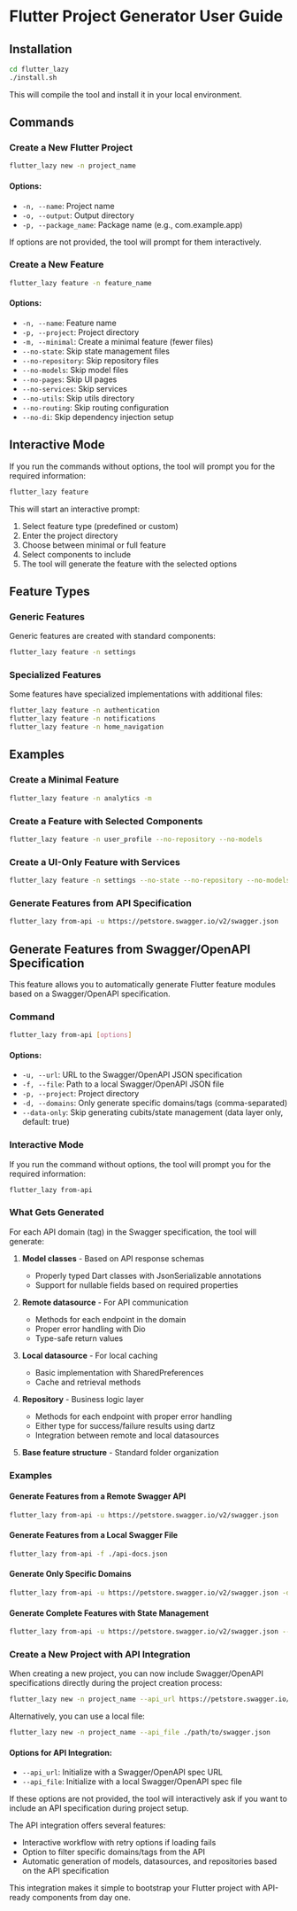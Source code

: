 # Flutter Project Generator User Guide

## Installation

```bash
cd flutter_lazy
./install.sh
```

This will compile the tool and install it in your local environment.

## Commands

### Create a New Flutter Project

```bash
flutter_lazy new -n project_name
```

#### Options:
- `-n, --name`: Project name
- `-o, --output`: Output directory
- `-p, --package_name`: Package name (e.g., com.example.app)

If options are not provided, the tool will prompt for them interactively.

### Create a New Feature

```bash
flutter_lazy feature -n feature_name
```

#### Options:
- `-n, --name`: Feature name
- `-p, --project`: Project directory
- `-m, --minimal`: Create a minimal feature (fewer files)
- `--no-state`: Skip state management files
- `--no-repository`: Skip repository files
- `--no-models`: Skip model files
- `--no-pages`: Skip UI pages
- `--no-services`: Skip services
- `--no-utils`: Skip utils directory
- `--no-routing`: Skip routing configuration
- `--no-di`: Skip dependency injection setup

## Interactive Mode

If you run the commands without options, the tool will prompt you for the required information:

```bash
flutter_lazy feature
```

This will start an interactive prompt:

1. Select feature type (predefined or custom)
2. Enter the project directory
3. Choose between minimal or full feature
4. Select components to include
5. The tool will generate the feature with the selected options

## Feature Types

### Generic Features

Generic features are created with standard components:

```bash
flutter_lazy feature -n settings
```

### Specialized Features

Some features have specialized implementations with additional files:

```bash
flutter_lazy feature -n authentication
flutter_lazy feature -n notifications
flutter_lazy feature -n home_navigation
```

## Examples

### Create a Minimal Feature

```bash
flutter_lazy feature -n analytics -m
```

### Create a Feature with Selected Components

```bash
flutter_lazy feature -n user_profile --no-repository --no-models
```

### Create a UI-Only Feature with Services

```bash
flutter_lazy feature -n settings --no-state --no-repository --no-models --no-utils
```

### Generate Features from API Specification

```bash
flutter_lazy from-api -u https://petstore.swagger.io/v2/swagger.json
```

## Generate Features from Swagger/OpenAPI Specification

This feature allows you to automatically generate Flutter feature modules based on a Swagger/OpenAPI specification.

### Command

```bash
flutter_lazy from-api [options]
```

#### Options:
- `-u, --url`: URL to the Swagger/OpenAPI JSON specification
- `-f, --file`: Path to a local Swagger/OpenAPI JSON file
- `-p, --project`: Project directory
- `-d, --domains`: Only generate specific domains/tags (comma-separated)
- `--data-only`: Skip generating cubits/state management (data layer only, default: true)

### Interactive Mode

If you run the command without options, the tool will prompt you for the required information:

```bash
flutter_lazy from-api
```

### What Gets Generated

For each API domain (tag) in the Swagger specification, the tool will generate:

1. **Model classes** - Based on API response schemas
   - Properly typed Dart classes with JsonSerializable annotations
   - Support for nullable fields based on required properties

2. **Remote datasource** - For API communication
   - Methods for each endpoint in the domain
   - Proper error handling with Dio
   - Type-safe return values

3. **Local datasource** - For local caching
   - Basic implementation with SharedPreferences
   - Cache and retrieval methods

4. **Repository** - Business logic layer
   - Methods for each endpoint with proper error handling
   - Either type for success/failure results using dartz
   - Integration between remote and local datasources

5. **Base feature structure** - Standard folder organization

### Examples

#### Generate Features from a Remote Swagger API

```bash
flutter_lazy from-api -u https://petstore.swagger.io/v2/swagger.json
```

#### Generate Features from a Local Swagger File

```bash
flutter_lazy from-api -f ./api-docs.json
```

#### Generate Only Specific Domains

```bash
flutter_lazy from-api -u https://petstore.swagger.io/v2/swagger.json -d "pet,store,user"
```

#### Generate Complete Features with State Management

```bash
flutter_lazy from-api -u https://petstore.swagger.io/v2/swagger.json --data-only=false
```

### Create a New Project with API Integration

When creating a new project, you can now include Swagger/OpenAPI specifications directly during the project creation process:

```bash
flutter_lazy new -n project_name --api_url https://petstore.swagger.io/v2/swagger.json
```

Alternatively, you can use a local file:

```bash
flutter_lazy new -n project_name --api_file ./path/to/swagger.json
```

#### Options for API Integration:
- `--api_url`: Initialize with a Swagger/OpenAPI spec URL
- `--api_file`: Initialize with a local Swagger/OpenAPI spec file

If these options are not provided, the tool will interactively ask if you want to include an API specification during project setup.

The API integration offers several features:
- Interactive workflow with retry options if loading fails
- Option to filter specific domains/tags from the API
- Automatic generation of models, datasources, and repositories based on the API specification

This integration makes it simple to bootstrap your Flutter project with API-ready components from day one.
